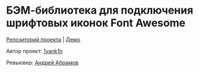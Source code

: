 # БЭМ-библиотека для подключения шрифтовых иконок Font Awesome

[Репозиторий проекта](https://github.com/1vank1n/bem-fa ) | [Демо](https://1vank1n.github.io/bem-fa/ )

Автор проект: [1vank1n](https://github.com/1vank1n )

Ревьювер: [Андрей Абрамов](https://ru.bem.info/authors/abramov-andrey/ )

